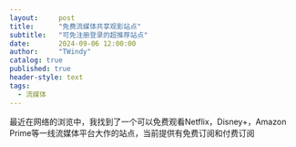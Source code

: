 ```yaml
---
layout:     post
title:      "免费流媒体共享观影站点"
subtitle:   "可免注册登录的超推荐站点"
date:       2024-09-06 12:00:00
author:     "TWindy"
catalog: true
published: true
header-style: text
tags:
  - 流媒体
---
```


最近在网络的浏览中，我找到了一个可以免费观看Netflix，Disney+，Amazon Prime等一线流媒体平台大作的站点，当前提供有免费订阅和付费订阅
